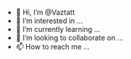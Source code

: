 - 👋 Hi, I’m @Vaztatt
- 👀 I’m interested in ...
- 🌱 I’m currently learning ...
- 💞️ I’m looking to collaborate on ...
- 📫 How to reach me ...

<!---
Vaztatt/Vaztatt is a ✨ special ✨ repository because its `README.md` (this file) appears on your GitHub profile.
You can click the Preview link to take a look at your changes.
--->
